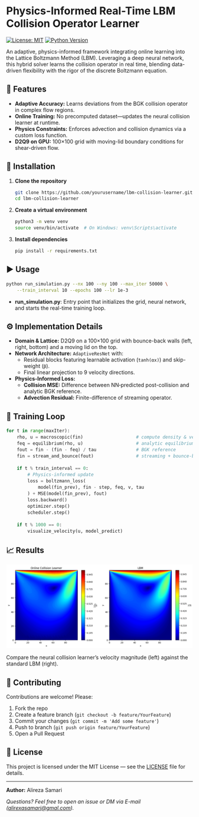 # Physics-Informed Real-Time LBM Collision Operator Learner

[![License: MIT](https://img.shields.io/badge/License-MIT-blue.svg)](LICENSE)
[![Python Version](https://img.shields.io/badge/python-%3E%3D3.8-blue)](https://www.python.org/)

An adaptive, physics-informed framework integrating online learning into the Lattice Boltzmann Method (LBM). Leveraging a deep neural network, this hybrid solver learns the collision operator in real time, blending data-driven flexibility with the rigor of the discrete Boltzmann equation.

## 🚀 Features

- **Adaptive Accuracy:** Learns deviations from the BGK collision operator in complex flow regions.
- **Online Training:** No precomputed dataset—updates the neural collision learner at runtime.
- **Physics Constraints:** Enforces advection and collision dynamics via a custom loss function.
- **D2Q9 on GPU:** 100×100 grid with moving-lid boundary conditions for shear-driven flow.


## 🔧 Installation

1. **Clone the repository**
   ```bash
   git clone https://github.com/yourusername/lbm-collision-learner.git
   cd lbm-collision-learner
   ```

2. **Create a virtual environment**
   ```bash
   python3 -m venv venv
   source venv/bin/activate  # On Windows: venv\Scripts\activate
   ```

3. **Install dependencies**
   ```bash
   pip install -r requirements.txt
   ```

## ▶️ Usage

```bash
python run_simulation.py --nx 100 --ny 100 --max_iter 50000 \
    --train_interval 10 --epochs 100 --lr 1e-3
```

- **run_simulation.py**: Entry point that initializes the grid, neural network, and starts the real-time training loop.

## ⚙️ Implementation Details

- **Domain & Lattice:** D2Q9 on a 100×100 grid with bounce-back walls (left, right, bottom) and a moving lid on the top.
- **Network Architecture:** `AdaptiveResNet` with:
  - Residual blocks featuring learnable activation (`tanh(αx)`) and skip-weight (`β`).
  - Final linear projection to 9 velocity directions.
- **Physics-Informed Loss:**  
  - **Collision MSE:** Difference between NN‑predicted post-collision and analytic BGK reference.  
  - **Advection Residual:** Finite-difference of streaming operator.

## 🔄 Training Loop

```python
for t in range(maxIter):
    rho, u = macroscopic(fin)                    # compute density & velocity
    feq = equilibrium(rho, u)                    # analytic equilibrium
    fout = fin - (fin - feq) / tau               # BGK reference
    fin = stream_and_bounce(fout)                # streaming + bounce-back

    if t % train_interval == 0:
        # Physics-informed update
        loss = boltzmann_loss(
            model(fin_prev), fin - step, feq, v, tau
        ) + MSE(model(fin_prev), fout)
        loss.backward()
        optimizer.step()
        scheduler.step()

    if t % 1000 == 0:
        visualize_velocity(u, model_predict)
```

## 📈 Results

![](plot.png)

Compare the neural collision learner’s velocity magnitude (left) against the standard LBM (right).

## 🤝 Contributing

Contributions are welcome! Please:
1. Fork the repo
2. Create a feature branch (`git checkout -b feature/YourFeature`)
3. Commit your changes (`git commit -m 'Add some feature'`)
4. Push to branch (`git push origin feature/YourFeature`)
5. Open a Pull Request

## 📄 License

This project is licensed under the MIT License — see the [LICENSE](LICENSE) file for details.

---

**Author:** Alireza Samari

*Questions? Feel free to open an issue or DM via E-mail (alirexasamari@gmal.com).*

